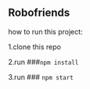 ## Robofriends

how to run this project:

1.clone this repo

2.run ###`npm install`

3.run ### `npm start`
